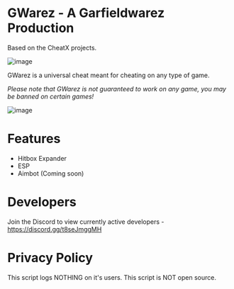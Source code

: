 # GWarez - A Garfieldwarez Production 
Based on the CheatX projects. 

![image](https://user-images.githubusercontent.com/71535863/138564675-08361520-5199-48ca-9bbc-d612bf5b901c.png)

GWarez is a universal cheat meant for cheating on any type of game. 

*Please note that GWarez is not guaranteed to work on any game, you may be banned on certain games!*

![image](https://user-images.githubusercontent.com/71535863/138564716-e4582082-5ba2-4453-bbe3-9d5c04cfe39d.png)

# Features
- Hitbox Expander 
- ESP 
- Aimbot (Coming soon)

# Developers 
Join the Discord to view currently active developers - https://discord.gg/t8seJmggMH

# Privacy Policy
This script logs NOTHING on it's users. This script is NOT open source. 
